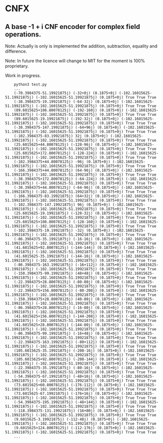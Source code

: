 # CNFX

## A base -1 + i CNF encoder for complex field operations.

Note: Actually is only is implemented the addition, subtraction, equality and difference.

Note: In future the licence will change to MIT for the moment is 100% proprietary.

Work in progress.

        python3 test.py
        ...
        (-70.3984375-51.19921875j) (-32+0j) (0.1875+0j) (-102.16015625-51.19921875j) (-102.16015625-51.19921875j) (0.1875+0j) True True True
        (-38.3984375-19.19921875j) (-64-32j) (0.1875+0j) (-102.16015625-51.19921875j) (-102.16015625-51.19921875j) (0.1875+0j) True True True
        (89.6015625+108.80078125j) (-192-160j) (0.1875+0j) (-102.16015625-51.19921875j) (-102.16015625-51.19921875j) (0.1875+0j) True True True
        (89.6015625-19.19921875j) (-192-32j) (0.1875+0j) (-102.16015625-51.19921875j) (-102.16015625-51.19921875j) (0.1875+0j) True True True
        (-38.3984375-147.19921875j) (-64+96j) (0.1875+0j) (-102.16015625-51.19921875j) (-102.16015625-51.19921875j) (0.1875+0j) True True True
        (-102.3984375-83.19921875j) 32j (0.1875+0j) (-102.16015625-51.19921875j) (-102.16015625-51.19921875j) (0.1875+0j) True True True
        (25.6015625+44.80078125j) (-128-96j) (0.1875+0j) (-102.16015625-51.19921875j) (-102.16015625-51.19921875j) (0.1875+0j) True True True
        (25.6015625+172.80078125j) (-128-224j) (0.1875+0j) (-102.16015625-51.19921875j) (-102.16015625-51.19921875j) (0.1875+0j) True True True
        (-102.3984375+44.80078125j) -96j (0.1875+0j) (-102.16015625-51.19921875j) (-102.16015625-51.19921875j) (0.1875+0j) True True True
        (-166.3984375+44.80078125j) (64-96j) (0.1875+0j) (-102.16015625-51.19921875j) (-102.16015625-51.19921875j) (0.1875+0j) True True True
        (-38.3984375+172.80078125j) (-64-224j) (0.1875+0j) (-102.16015625-51.19921875j) (-102.16015625-51.19921875j) (0.1875+0j) True True True
        (-38.3984375+44.80078125j) (-64-96j) (0.1875+0j) (-102.16015625-51.19921875j) (-102.16015625-51.19921875j) (0.1875+0j) True True True
        (-166.3984375-83.19921875j) (64+32j) (0.1875+0j) (-102.16015625-51.19921875j) (-102.16015625-51.19921875j) (0.1875+0j) True True True
        (-102.3984375-147.19921875j) 96j (0.1875+0j) (-102.16015625-51.19921875j) (-102.16015625-51.19921875j) (0.1875+0j) True True True
        (25.6015625-19.19921875j) (-128-32j) (0.1875+0j) (-102.16015625-51.19921875j) (-102.16015625-51.19921875j) (0.1875+0j) True True True
        (25.6015625+108.80078125j) (-128-160j) (0.1875+0j) (-102.16015625-51.19921875j) (-102.16015625-51.19921875j) (0.1875+0j) True True True
        (-102.3984375-19.19921875j) -32j (0.1875+0j) (-102.16015625-51.19921875j) (-102.16015625-51.19921875j) (0.1875+0j) True True True
        (-86.3984375-35.19921875j) (-16-16j) (0.1875+0j) (-102.16015625-51.19921875j) (-102.16015625-51.19921875j) (0.1875+0j) True True True
        (41.6015625+92.80078125j) (-144-144j) (0.1875+0j) (-102.16015625-51.19921875j) (-102.16015625-51.19921875j) (0.1875+0j) True True True
        (41.6015625-35.19921875j) (-144-16j) (0.1875+0j) (-102.16015625-51.19921875j) (-102.16015625-51.19921875j) (0.1875+0j) True True True
        (-86.3984375-163.19921875j) (-16+112j) (0.1875+0j) (-102.16015625-51.19921875j) (-102.16015625-51.19921875j) (0.1875+0j) True True True
        (-150.3984375-99.19921875j) (48+48j) (0.1875+0j) (-102.16015625-51.19921875j) (-102.16015625-51.19921875j) (0.1875+0j) True True True
        (-22.3984375+28.80078125j) (-80-80j) (0.1875+0j) (-102.16015625-51.19921875j) (-102.16015625-51.19921875j) (0.1875+0j) True True True
        (-22.3984375+156.80078125j) (-80-208j) (0.1875+0j) (-102.16015625-51.19921875j) (-102.16015625-51.19921875j) (0.1875+0j) True True True
        (-150.3984375+28.80078125j) (48-80j) (0.1875+0j) (-102.16015625-51.19921875j) (-102.16015625-51.19921875j) (0.1875+0j) True True True
        (-86.3984375+28.80078125j) (-16-80j) (0.1875+0j) (-102.16015625-51.19921875j) (-102.16015625-51.19921875j) (0.1875+0j) True True True
        (41.6015625+156.80078125j) (-144-208j) (0.1875+0j) (-102.16015625-51.19921875j) (-102.16015625-51.19921875j) (0.1875+0j) True True True
        (41.6015625+28.80078125j) (-144-80j) (0.1875+0j) (-102.16015625-51.19921875j) (-102.16015625-51.19921875j) (0.1875+0j) True True True
        (-86.3984375-99.19921875j) (-16+48j) (0.1875+0j) (-102.16015625-51.19921875j) (-102.16015625-51.19921875j) (0.1875+0j) True True True
        (-22.3984375-163.19921875j) (-80+112j) (0.1875+0j) (-102.16015625-51.19921875j) (-102.16015625-51.19921875j) (0.1875+0j) True True True
        (105.6015625-35.19921875j) (-208-16j) (0.1875+0j) (-102.16015625-51.19921875j) (-102.16015625-51.19921875j) (0.1875+0j) True True True
        (105.6015625+92.80078125j) (-208-144j) (0.1875+0j) (-102.16015625-51.19921875j) (-102.16015625-51.19921875j) (0.1875+0j) True True True
        (-22.3984375-35.19921875j) (-80-16j) (0.1875+0j) (-102.16015625-51.19921875j) (-102.16015625-51.19921875j) (0.1875+0j) True True True
        (-54.3984375-67.19921875j) (-48+16j) (0.1875+0j) (-102.16015625-51.19921875j) (-102.16015625-51.19921875j) (0.1875+0j) True True True
        (73.6015625+60.80078125j) (-176-112j) (0.1875+0j) (-102.16015625-51.19921875j) (-102.16015625-51.19921875j) (0.1875+0j) True True True
        (73.6015625-67.19921875j) (-176+16j) (0.1875+0j) (-102.16015625-51.19921875j) (-102.16015625-51.19921875j) (0.1875+0j) True True True
        (-54.3984375-195.19921875j) (-48+144j) (0.1875+0j) (-102.16015625-51.19921875j) (-102.16015625-51.19921875j) (0.1875+0j) True True True
        (-118.3984375-131.19921875j) (16+80j) (0.1875+0j) (-102.16015625-51.19921875j) (-102.16015625-51.19921875j) (0.1875+0j) True True True
        (9.6015625-3.19921875j) (-112-48j) (0.1875+0j) (-102.16015625-51.19921875j) (-102.16015625-51.19921875j) (0.1875+0j) True True True
        (9.6015625+124.80078125j) (-112-176j) (0.1875+0j) (-102.16015625-51.19921875j) (-102.16015625-51.19921875j) (0.1875+0j) True True True
        ...
